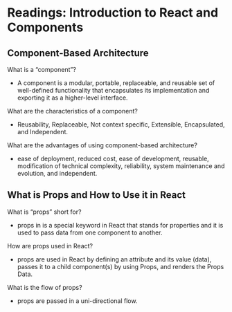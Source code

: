# Readings: Introduction to React and Components

## Component-Based Architecture

What is a “component”?

- A component is a modular, portable, replaceable, and reusable set of well-defined functionality that encapsulates its implementation and exporting it as a higher-level interface.

What are the characteristics of a component?

- Reusability, Replaceable, Not context specific, Extensible, Encapsulated, and Independent.

What are the advantages of using component-based architecture?

- ease of deployment, reduced cost, ease of development, reusable, modification of technical complexity, reliability, system maintenance and evolution, and independent.

## What is Props and How to Use it in React

What is “props” short for?

- props in is a special keyword in React that stands for properties and it is used to pass data from one component to another.

How are props used in React?

- props are used in React by defining an attribute and its value (data), passes it to a child component(s) by using Props, and renders the Props Data.

What is the flow of props?

- props are passed in a uni-directional flow.
